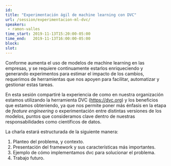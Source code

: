 ```yaml
---
id: 
title: "Experimentación ágil de machine learning con DVC"
url: /session/experimentacion-ml-dvc/
speakers:
 - ramon-valles
time_start: 2019-11-13T15:20:00-05:00
time_end:   2019-11-13T16:00:00-05:00
block: 
slot: 
---
```


Conforme aumenta el uso de modelos de machine learning en las empresas, y se requiere continuamente estarlos enriqueciendo y generando experimentos para estimar el impacto de los cambios, requerimos de herramientas que nos apoyen para facilitar, automatizar y gestionar estas tareas.

En esta sesión compartiré la experiencia de como en nuestra organización estamos utilizando la herramienta DVC (https://dvc.org) y los beneficios que estamos obteniendo, ya que nos permite poner más énfasis en la etapa de *feature engineering* o experimentación entre distintas versiones de los modelos, puntos que consideramos clave dentro de nuestras responsabilidades como científicos de datos.

La charla estará estructurada de la siguiente manera:

1. Planteo del problema, y contexto.
2. Presentación del framework y sus características más importantes.
3. Ejemplo de cómo implementamos dvc para solucionar el problema.
4. Trabajo futuro.